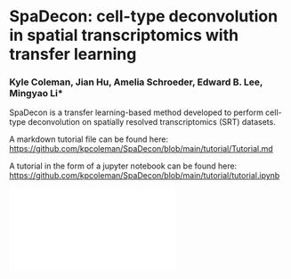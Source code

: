 # SpaDecon: cell-type deconvolution in spatial transcriptomics with transfer learning

### Kyle Coleman, Jian Hu, Amelia Schroeder, Edward B. Lee, Mingyao Li*

SpaDecon is a transfer learning-based method developed to perform cell-type deconvolution on spatially resolved transcriptomics (SRT) datasets.

A markdown tutorial file can be found here: https://github.com/kpcoleman/SpaDecon/blob/main/tutorial/Tutorial.md

A tutorial in the form of a jupyter notebook can be found here: https://github.com/kpcoleman/SpaDecon/blob/main/tutorial/tutorial.ipynb

![pdf](images/spadecon_workflow.pdf)
